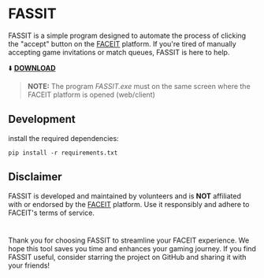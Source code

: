 # FASSIT
FASSIT is a simple program designed to automate the process of clicking the "accept" button on the <a href="https://www.faceit.com/en/home">FACEIT</a> platform. If you're tired of manually accepting game invitations or match queues, FASSIT is here to help. 

⬇️ <a href="">
  **DOWNLOAD**
</a>

> **NOTE:**
> The program *FASSIT.exe* must on the same screen where the FACEIT platform is opened (web/client)

## Development
install the required dependencies:
```
pip install -r requirements.txt
```

## Disclaimer
FASSIT is developed and maintained by volunteers and is **NOT** affiliated with or endorsed by the <a href="https://www.faceit.com/en/home">FACEIT</a> platform. Use it responsibly and adhere to FACEIT's terms of service.

#

Thank you for choosing FASSIT to streamline your FACEIT experience. We hope this tool saves you time and enhances your gaming journey. If you find FASSIT useful, consider starring the project on GitHub and sharing it with your friends!